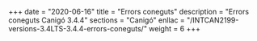 +++
date        = "2020-06-16"
title       = "Errors coneguts"
description = "Errors coneguts Canigó 3.4.4"
sections    = "Canigó"
enllac		= "/INTCAN2199-versions-3.4LTS-3.4.4-errors-coneguts/"
weight      = 6
+++
